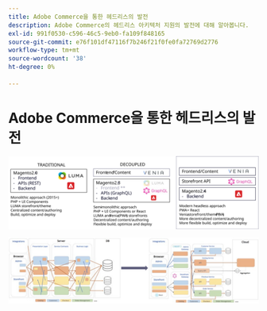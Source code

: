```yaml
---
title: Adobe Commerce을 통한 헤드리스의 발전
description: Adobe Commerce의 헤드리스 아키텍처 지원의 발전에 대해 알아봅니다.
exl-id: 991f0530-c596-46c5-9eb0-fa109f848165
source-git-commit: e76f101df47116f7b246f21f0fe0fa72769d2776
workflow-type: tm+mt
source-wordcount: '38'
ht-degree: 0%

---
```


# Adobe Commerce을 통한 헤드리스의 발전

![기존, 분리된 및 Headless 상거래 아키텍처 비교](../../../assets/playbooks/headless-evolution-table.svg)

![기존, 분리된 및 Headless 상거래 아키텍처 비교](../../../assets/playbooks/headless-evolution-diagram.svg)
